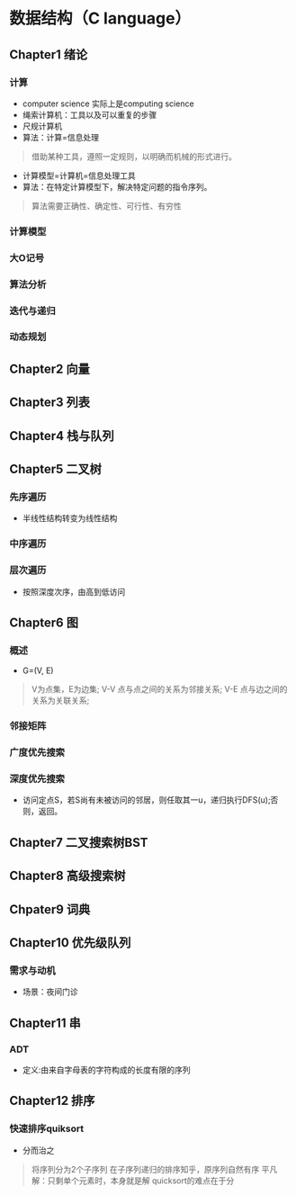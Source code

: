 # 数据结构（C language）

## Chapter1 绪论
### 计算
* computer science 实际上是computing science
* 绳索计算机：工具以及可以重复的步骤
* 尺规计算机
* 算法：计算=信息处理
> 借助某种工具，遵照一定规则，以明确而机械的形式进行。
* 计算模型=计算机=信息处理工具
* 算法：在特定计算模型下，解决特定问题的指令序列。
> 算法需要正确性、确定性、可行性、有穷性
### 计算模型
### 大O记号
### 算法分析
### 迭代与递归
### 动态规划

## Chapter2 向量
## Chapter3 列表
## Chapter4 栈与队列

## Chapter5 二叉树
### 先序遍历
* 半线性结构转变为线性结构
### 中序遍历
### 层次遍历
* 按照深度次序，由高到低访问

## Chapter6 图
### 概述
* G=(V, E)
> V为点集，E为边集;
> V-V 点与点之间的关系为邻接关系;
> V-E 点与边之间的关系为关联关系;
### 邻接矩阵
### 广度优先搜索
### 深度优先搜索
* 访问定点S，若S尚有未被访问的邻居，则任取其一u，递归执行DFS(u);否则，返回。

## Chapter7 二叉搜索树BST
## Chapter8 高级搜索树
## Chpater9 词典
## Chapter10 优先级队列
### 需求与动机
* 场景：夜间门诊
## Chapter11 串
### ADT
* 定义:由来自字母表的字符构成的长度有限的序列
## Chapter12 排序
### 快速排序quiksort
* 分而治之
> 将序列分为2个子序列
> 在子序列递归的排序知乎，原序列自然有序
> 平凡解：只剩单个元素时，本身就是解
> quicksort的难点在于分








